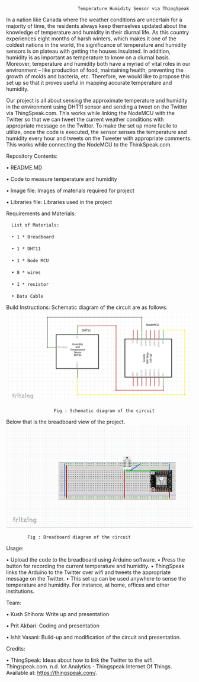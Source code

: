                                Temperature Humidity Sensor via ThingSpeak
In a nation like Canada where the weather conditions are uncertain for a majority of time, the residents always keep themselves updated about the knowledge of temperature and humidity in their diurnal life. As this country experiences eight months of harsh winters, which makes it one of the coldest nations in the world, the significance of temperature and humidity sensors is on plateau with getting the houses insulated. In addition, humidity is as important as temperature to know on a diurnal basis. Moreover, temperature and humidity both have a myriad of vital roles in our environment – like production of food, maintaining health, preventing the growth of molds and bacteria, etc. Therefore, we would like to propose this set up so that it proves useful in mapping accurate temperature and humidity. 


Our project is all about sensing the approximate temperature and humidity in the environment using DHT11 sensor and sending a tweet on the Twitter via ThingSpeak.com. This works while linking the NodeMCU with the Twitter so that we can tweet the current weather conditions with appropriate message on the Twitter. To make the set up more facile to utilize, once the code is executed, the sensor senses the temperature and humidity every hour and tweets on the Tweeter with appropriate comments. This works while connecting the NodeMCU to the ThinkSpeak.com.  
 
Repository Contents:

•	README.MD

•	Code to measure temperature and humidity

•	Image file: Images of materials required for project

•	Libraries file: Libraries used in the project 


Requirements and Materials:
      
      List of Materials:
          
	  •	1 * Breadboard
          
	  •	1 * DHT11
          
	  •	1 * Node MCU
          
	  •	8 * wires
          
	  •	1 * resistor
          
	  •	Data Cable


Build Instructions: 
          Schematic diagram of the circuit are as follows: 
          ![](schematic.jpg)
	 
                                      
				      
				      Fig : Schematic diagram of the circuit




Below that is the breadboard view of the project.
                     ![](Breadboard.jpg)
 
			
			Fig : Breadboard diagram of the circuit
Usage:

•	Upload the code to the breadboard using Arduino software.
•	Press the button for recording the current temperature and humidity.
•	ThingSpeak links the Arduino to the Twitter over wifi and tweets the appropriate message on the Twitter.
•	This set up can be used anywhere to sense the temperature and humidity. For instance, at home, offices and other institutions. 

Team:

•	Kush Shihora: Write up and presentation

•	Prit Akbari: Coding and presentation

•	Ishit Vasani: Build-up and modification of the circuit and presentation. 

Credits:

•	ThingSpeak: Ideas about how to link the Twitter to the wifi. 
         Thingspeak.com. n.d. Iot Analytics - Thingspeak Internet Of Things. Available at: <https://thingspeak.com/>.
	

































